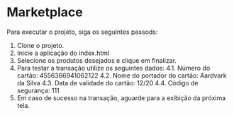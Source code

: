 # Marketplace

Para executar o projeto, siga os seguintes passods:

1. Clone o projeto.
2. Inicie a aplicação do index.html
3. Selecione os produtos desejados e clique em finalizar.
4. Para testar a transação utilize os seguintes dados:
      4.1. Número do cartão: 4556366941062122
      4.2. Nome do portador do cartão: Aardvark da Silva
      4.3. Data de validade do cartão: 12/20
      4.4. Código de segurança: 111
5. Em caso de sucesso na transação, aguarde para a exibição da próxima tela.
